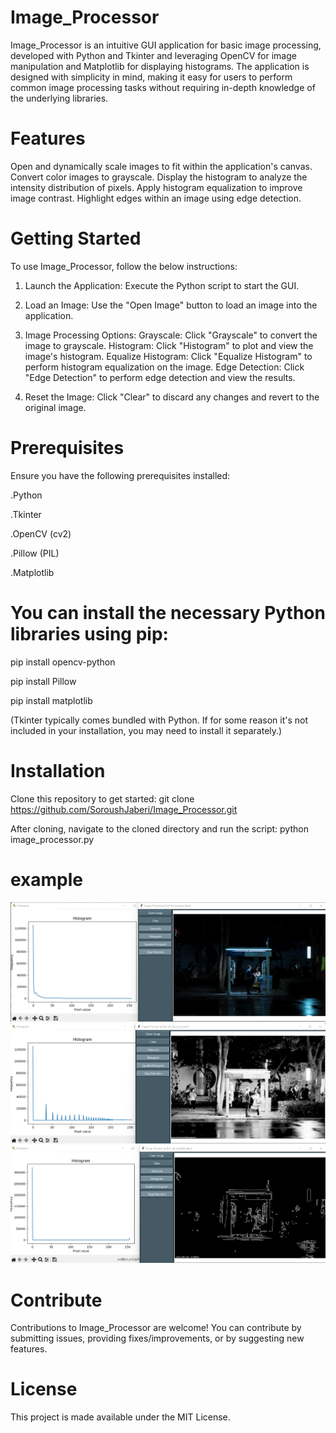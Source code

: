 # Image_Processor
Image_Processor is an intuitive GUI application for basic image processing, developed with Python and Tkinter and leveraging OpenCV for image manipulation and Matplotlib for displaying histograms. The application is designed with simplicity in mind, making it easy for users to perform common image processing tasks without requiring in-depth knowledge of the underlying libraries.

# Features
Open and dynamically scale images to fit within the application's canvas.
Convert color images to grayscale.
Display the histogram to analyze the intensity distribution of pixels.
Apply histogram equalization to improve image contrast.
Highlight edges within an image using edge detection.

# Getting Started
To use Image_Processor, follow the below instructions:

1. Launch the Application:
Execute the Python script to start the GUI.

2. Load an Image:
Use the "Open Image" button to load an image into the application.

3. Image Processing Options:
Grayscale: Click "Grayscale" to convert the image to grayscale.
Histogram: Click "Histogram" to plot and view the image's histogram.
Equalize Histogram: Click "Equalize Histogram" to perform histogram equalization on the image.
Edge Detection: Click "Edge Detection" to perform edge detection and view the results.

4. Reset the Image:
Click "Clear" to discard any changes and revert to the original image.

# Prerequisites
Ensure you have the following prerequisites installed:

.Python

.Tkinter

.OpenCV (cv2)

.Pillow (PIL)

.Matplotlib

# You can install the necessary Python libraries using pip:
pip install opencv-python

pip install Pillow

pip install matplotlib

(Tkinter typically comes bundled with Python. If for some reason it's not included in your installation, you may need to install it separately.)

# Installation
Clone this repository to get started:
git clone https://github.com/SoroushJaberi/Image_Processor.git

After cloning, navigate to the cloned directory and run the script:
python image_processor.py



# example
![alt text](https://github.com/SoroushJaberi/Image_Processor/blob/a81684bbbede1b3477a3785212da15281d3945eb/1before.png)
![alt text](https://github.com/SoroushJaberi/Image_Processor/blob/61a80e3b4939835973d62b8940553c331eb2b31a/2after.png)
![alt text](https://github.com/SoroushJaberi/Image_Processor/blob/61a80e3b4939835973d62b8940553c331eb2b31a/3edge.png)



# Contribute
Contributions to Image_Processor are welcome! You can contribute by submitting issues, providing fixes/improvements, or by suggesting new features.

# License
This project is made available under the MIT License.
